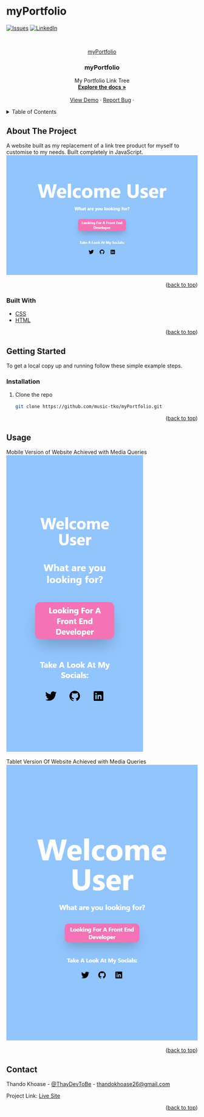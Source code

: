 # myPortfolio

<div id="top"></div>

<!-- PROJECT SHIELDS -->
<!--
*** I'm using markdown "reference style" links for readability.
*** Reference links are enclosed in brackets [ ] instead of parentheses ( ).
*** See the bottom of this document for the declaration of the reference variables
*** for contributors-url, forks-url, etc. This is an optional, concise syntax you may use.
*** https://www.markdownguide.org/basic-syntax/#reference-style-links
-->

[![Issues][issues-shield]][issues-url]
[![LinkedIn][linkedin-shield]][linkedin-url]


<!-- PROJECT LOGO -->
<br />
<div align="center">
  <a href="https://github.com/music-tko/myPortfolio">
<p> myPortfolio </p>  </a>

<h3 align="center">myPortfolio</h3>

  <p align="center">
    My Portfolio Link Tree
    <br />
    <a href="https://github.com/music-tko/myPortfolio"><strong>Explore the docs »</strong></a>
    <br />
    <br />
    <a href="https://thay-portfolio.vercel.app/">View Demo</a>
    ·
    <a href="https://github.com/music-tko/myPortfolio/issues">Report Bug</a>
    ·
  </p>
</div>



<!-- TABLE OF CONTENTS -->
<details>
  <summary>Table of Contents</summary>
  <ol>
    <li>
      <a href="#about-the-project">About The Project</a>
      <ul>
        <li><a href="#built-with">Built With</a></li>
      </ul>
    </li>
    <li>
      <a href="#getting-started">Getting Started</a>
      <ul>
        <li><a href="#installation">Installation</a></li>
      </ul>
    </li>
    <li><a href="#usage">Usage</a></li>
    <li><a href="#contact">Contact</a></li>
    <li><a href="#acknowledgments">Acknowledgments</a></li>
  </ol>
</details>



<!-- ABOUT THE PROJECT -->
## About The Project
A website built as my replacement of a link tree product for myself to customise to my needs. Built completely in JavaScript.
[![Product Name Screen Shot][product-screenshot]](https://github.com/music-tko/myPortfolio/blob/master/landing-page-laptop.png)

<p align="right">(<a href="#top">back to top</a>)</p>



### Built With

* [CSS](https://developer.mozilla.org/en-US/docs/Web/CSS)
* [HTML](https://developer.mozilla.org/en-US/docs/Web/HTML)

<p align="right">(<a href="#top">back to top</a>)</p>



<!-- GETTING STARTED -->
## Getting Started

To get a local copy up and running follow these simple example steps.

### Installation

1. Clone the repo
   ```sh
   git clone https://github.com/music-tko/myPortfolio.git
   ```


<p align="right">(<a href="#top">back to top</a>)</p>



<!-- USAGE EXAMPLES -->
## Usage

Mobile Version of Website Achieved with Media Queries
[![Product Name Screen Shot][product-mobile]](https://github.com/music-tko/myPortfolio/blob/master/landing-page-mobile.png)

Tablet Version Of Website Achieved with Media Queries
[![Product Name Screen Shot][product-tablet]](https://github.com/music-tko/myPortfolio/blob/master/landing-page-tablet.png)

<p align="right">(<a href="#top">back to top</a>)</p>

<!-- CONTACT -->
## Contact

Thando Khoase - [@ThayDevToBe](https://twitter.com/ThayDevToBe) - thandokhoase26@gmail.com

Project Link: [Live Site](https://thay-portfolio.vercel.app/)

<p align="right">(<a href="#top">back to top</a>)</p>


<!-- MARKDOWN LINKS & IMAGES -->

[issues-shield]: https://img.shields.io/github/issues/music-tko/myPortfolio.svg?style=for-the-badge
[issues-url]: https://github.com/music-tko/myPortfolio/issues
[linkedin-shield]: https://img.shields.io/badge/-LinkedIn-black.svg?style=for-the-badge&logo=linkedin&colorB=555
[linkedin-url]: https://linkedin.com/in/thay-khoase026/
[product-screenshot]: https://github.com/music-tko/myPortfolio/blob/master/landing-page-laptop.png
[product-mobile]: https://github.com/music-tko/myPortfolio/blob/master/landing-page-mobile.png
[product-tablet]: https://github.com/music-tko/myPortfolio/blob/master/landing-page-tablet.png
